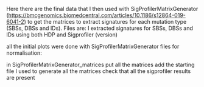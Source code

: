 Here there are the final data that I then used with SigProfilerMatrixGenerator 
(https://bmcgenomics.biomedcentral.com/articles/10.1186/s12864-019-6041-2)
to get the matrices to extract signatures for each mutation type (SBSs, DBSs and IDs). 
Files are: 
I extracted signatures for SBSs, DBSs and IDs using both HDP and Sigprofiler (version)



all the initial plots were done with SigProfilerMatrixGenerator 
files for normalisation:


in SigProfilerMatrixGenerator_matrices put all the matrices
add the starting file I used to generate all the matrices
check that all the sigprofiler results are present

